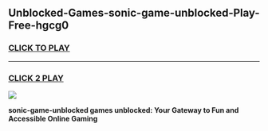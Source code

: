 
## Unblocked-Games-sonic-game-unblocked-Play-Free-hgcg0
<h3>
<a href="https://premium76.site?title=sonic-game-unblocked&ref=18A">CLICK TO PLAY</a></h3>
<hr>

<h3>
<a href="https://premium76.site?title=sonic-game-unblocked&ref=18A">CLICK 2 PLAY</a>
  
</h3>

<a href="https://premium76.site?title=sonic-game-unblocked&ref=18A"><img src="https://clearcache.store/games.png"></a>


**sonic-game-unblocked games unblocked: Your Gateway to Fun and Accessible Online Gaming**
